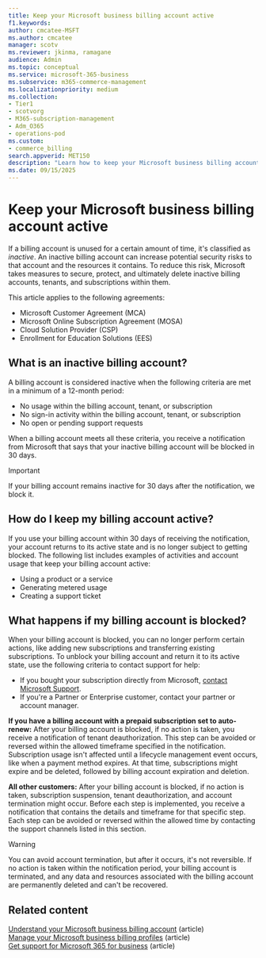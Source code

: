 ```yaml
---
title: Keep your Microsoft business billing account active
f1.keywords: 
author: cmcatee-MSFT
ms.author: cmcatee
manager: scotv
ms.reviewer: jkinma, ramagane
audience: Admin
ms.topic: conceptual
ms.service: microsoft-365-business
ms.subservice: m365-commerce-management
ms.localizationpriority: medium
ms.collection:
- Tier1
- scotvorg
- M365-subscription-management
- Adm_O365
- operations-pod
ms.custom:
- commerce_billing
search.appverid: MET150
description: "Learn how to keep your Microsoft business billing accounts active."
ms.date: 09/15/2025
---
```


# Keep your Microsoft business billing account active

If a billing account is unused for a certain amount of time, it's classified as *inactive*. An inactive billing account can increase potential security risks to that account and the resources it contains. To reduce this risk, Microsoft takes measures to secure, protect, and ultimately delete inactive billing accounts, tenants, and subscriptions within them.

This article applies to the following agreements:

- Microsoft Customer Agreement (MCA)
- Microsoft Online Subscription Agreement (MOSA)
- Cloud Solution Provider (CSP)
- Enrollment for Education Solutions (EES)

## What is an inactive billing account?

A billing account is considered inactive when the following criteria are met in a minimum of a 12-month period:

- No usage within the billing account, tenant, or subscription
- No sign-in activity within the billing account, tenant, or subscription
- No open or pending support requests

When a billing account meets all these criteria, you receive a notification from Microsoft that says that your inactive billing account will be blocked in 30 days.

> [!IMPORTANT]
> If your billing account remains inactive for 30 days after the notification, we block it.

## How do I keep my billing account active?

If you use your billing account within 30 days of receiving the notification, your account returns to its active state and is no longer subject to getting blocked. The following list includes examples of activities and account usage that keep your billing account active:

- Using a product or a service
- Generating metered usage
- Creating a support ticket

## What happens if my billing account is blocked?

When your billing account is blocked, you can no longer perform certain actions, like adding new subscriptions and transferring existing subscriptions. To unblock your billing account and return it to its active state, use the following criteria to contact support for help:

- If you bought your subscription directly from Microsoft, [contact Microsoft Support](../admin/get-help-support.md).
- If you're a Partner or Enterprise customer, contact your partner or account manager.

**If you have a billing account with a prepaid subscription set to auto-renew:** After your billing account is blocked, if no action is taken, you receive a notification of tenant deauthorization. This step can be avoided or reversed within the allowed timeframe specified in the notification. Subscription usage isn't affected until a lifecycle management event occurs, like when a payment method expires. At that time, subscriptions might expire and be deleted, followed by billing account expiration and deletion.

**All other customers:** After your billing account is blocked, if no action is taken, subscription suspension, tenant deauthorization, and account termination might occur. Before each step is implemented, you receive a notification that contains the details and timeframe for that specific step. Each step can be avoided or reversed within the allowed time by contacting the support channels listed in this section.

> [!WARNING]
> You can avoid account termination, but after it occurs, it's not reversible. If no action is taken within the notification period, your billing account is terminated, and any data and resources associated with the billing account are permanently deleted and can't be recovered.

## Related content

[Understand your Microsoft business billing account](manage-billing-accounts.md) (article) \
[Manage your Microsoft business billing profiles](billing-and-payments/manage-billing-profiles.md) (article) \
[Get support for Microsoft 365 for business](../admin/get-help-support.md) (article)
